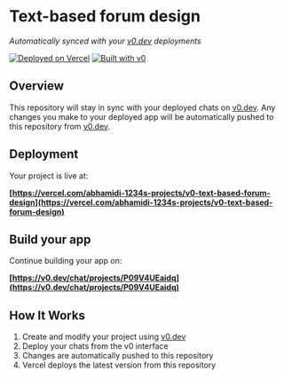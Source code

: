 # Text-based forum design

*Automatically synced with your [v0.dev](https://v0.dev) deployments*

[![Deployed on Vercel](https://img.shields.io/badge/Deployed%20on-Vercel-black?style=for-the-badge&logo=vercel)](https://vercel.com/abhamidi-1234s-projects/v0-text-based-forum-design)
[![Built with v0](https://img.shields.io/badge/Built%20with-v0.dev-black?style=for-the-badge)](https://v0.dev/chat/projects/P09V4UEaidq)

## Overview

This repository will stay in sync with your deployed chats on [v0.dev](https://v0.dev).
Any changes you make to your deployed app will be automatically pushed to this repository from [v0.dev](https://v0.dev).

## Deployment

Your project is live at:

**[https://vercel.com/abhamidi-1234s-projects/v0-text-based-forum-design](https://vercel.com/abhamidi-1234s-projects/v0-text-based-forum-design)**

## Build your app

Continue building your app on:

**[https://v0.dev/chat/projects/P09V4UEaidq](https://v0.dev/chat/projects/P09V4UEaidq)**

## How It Works

1. Create and modify your project using [v0.dev](https://v0.dev)
2. Deploy your chats from the v0 interface
3. Changes are automatically pushed to this repository
4. Vercel deploys the latest version from this repository